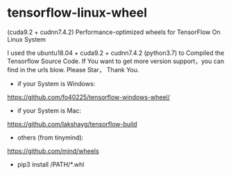 # tensorflow-linux-wheel

(cuda9.2 + cudnn7.4.2) Performance-optimized wheels for TensorFlow On Linux System

I used the ubuntu18.04 + cuda9.2 + cudnn7.4.2 (python3.7) to Compiled the Tensorflow Source Code. If You want to get more version support，you can find in the urls blow. Please Star， Thank You.

- if your System is Windows:

https://github.com/fo40225/tensorflow-windows-wheel/

- if your System is Mac:

https://github.com/lakshayg/tensorflow-build

- others (from tinymind):

https://github.com/mind/wheels

 - pip3 install /PATH/*.whl
